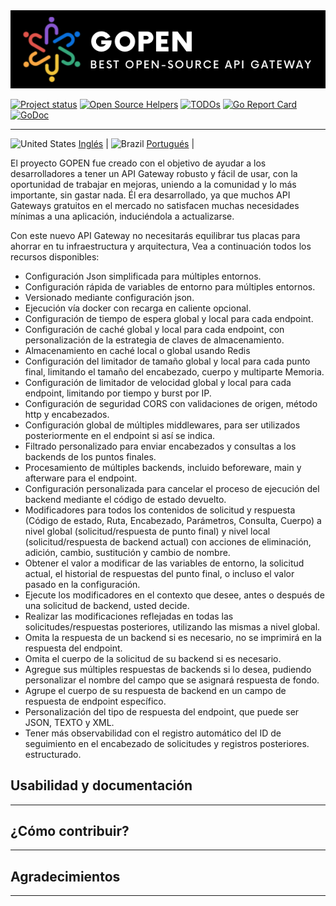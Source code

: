 <img src="assets/logo.png" alt="">

[![Project status](https://img.shields.io/badge/version-v1.0.0_beta-yellow.svg)](https://github.com/GabrielHCataldo/gopen-gateway/releases/tag/v1.0.0-beta)
[![Open Source Helpers](https://www.codetriage.com/gabrielhcataldo/gopen-gateway/badges/users.svg)](https://www.codetriage.com/gabrielhcataldo/gopen-gateway)
[![TODOs](https://badgen.net/https/api.tickgit.com/badgen/github.com/GabrielHCataldo/gopen-gateway)](https://www.tickgit.com/browse?repo=github.com/GabrielHCataldo/gopen-gateway)
[![Go Report Card](https://goreportcard.com/badge/github.com/GabrielHCataldo/gopen-gateway)](https://goreportcard.com/report/github.com/GabrielHCataldo/gopen-gateway)
[![GoDoc](https://godoc.org/github/GabrielHCataldo/gopen-gateway?status.svg)](https://pkg.go.dev/github.com/GabrielHCataldo/gopen-gateway/helper)

[//]: # ([![build workflow]&#40;https://github.com/GabrielHCataldo/gopen-gateway/actions/workflows/go.yml/badge.svg&#41;]&#40;https://github.com/GabrielHCataldo/gopen-gateway/actions&#41;)

---

![United States](https://raw.githubusercontent.com/stevenrskelton/flag-icon/master/png/16/country-4x3/us.png "United States")
[Inglés](https://github.com/GabrielHCataldo/gopen-gateway/blob/main/README.md) |
![Brazil](https://raw.githubusercontent.com/stevenrskelton/flag-icon/master/png/16/country-4x3/br.png "Brazil")
[Portugués](https://github.com/GabrielHCataldo/gopen-gateway/blob/main/README.pt-br.md) |

El proyecto GOPEN fue creado con el objetivo de ayudar a los desarrolladores a tener un API Gateway robusto y fácil de usar,
con la oportunidad de trabajar en mejoras, uniendo a la comunidad y lo más importante, sin gastar nada. Él era
desarrollado, ya que muchos API Gateways gratuitos en el mercado no satisfacen muchas necesidades mínimas
a una aplicación, induciéndola a actualizarse.

Con este nuevo API Gateway no necesitarás equilibrar tus placas para ahorrar en tu infraestructura y arquitectura,
Vea a continuación todos los recursos disponibles:

- Configuración Json simplificada para múltiples entornos.
- Configuración rápida de variables de entorno para múltiples entornos.
- Versionado mediante configuración json.
- Ejecución vía docker con recarga en caliente opcional.
- Configuración de tiempo de espera global y local para cada endpoint.
- Configuración de caché global y local para cada endpoint, con personalización de la estrategia de claves de almacenamiento.
- Almacenamiento en caché local o global usando Redis
- Configuración del limitador de tamaño global y local para cada punto final, limitando el tamaño del encabezado, cuerpo y multiparte
  Memoria.
- Configuración de limitador de velocidad global y local para cada endpoint, limitando por tiempo y burst por IP.
- Configuración de seguridad CORS con validaciones de origen, método http y encabezados.
- Configuración global de múltiples middlewares, para ser utilizados posteriormente en el endpoint si así se indica.
- Filtrado personalizado para enviar encabezados y consultas a los backends de los puntos finales.
- Procesamiento de múltiples backends, incluido beforeware, main y afterware para el endpoint.
- Configuración personalizada para cancelar el proceso de ejecución del backend mediante el código de estado devuelto.
- Modificadores para todos los contenidos de solicitud y respuesta (Código de estado, Ruta, Encabezado, Parámetros, Consulta, Cuerpo)
  a nivel global (solicitud/respuesta de punto final) y nivel local (solicitud/respuesta de backend actual) con acciones de eliminación,
  adición, cambio, sustitución y cambio de nombre.
- Obtener el valor a modificar de las variables de entorno, la solicitud actual, el historial de respuestas del punto final,
  o incluso el valor pasado en la configuración.
- Ejecute los modificadores en el contexto que desee, antes o después de una solicitud de backend, usted decide.
- Realizar las modificaciones reflejadas en todas las solicitudes/respuestas posteriores, utilizando las mismas a nivel global.
- Omita la respuesta de un backend si es necesario, no se imprimirá en la respuesta del endpoint.
- Omita el cuerpo de la solicitud de su backend si es necesario.
- Agregue sus múltiples respuestas de backends si lo desea, pudiendo personalizar el nombre del campo que se asignará
  respuesta de fondo.
- Agrupe el cuerpo de su respuesta de backend en un campo de respuesta de endpoint específico.
- Personalización del tipo de respuesta del endpoint, que puede ser JSON, TEXTO y XML.
- Tener más observabilidad con el registro automático del ID de seguimiento en el encabezado de solicitudes y registros posteriores.
  estructurado.

Usabilidad y documentación
-----------
---


¿Cómo contribuir?
------------
---


Agradecimientos
------------
---

